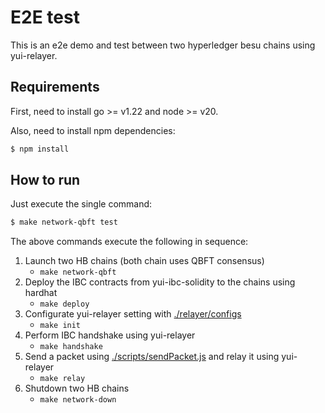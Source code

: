 # E2E test

This is an e2e demo and test between two hyperledger besu chains using yui-relayer.

## Requirements

First, need to install go >= v1.22 and node >= v20.

Also, need to install npm dependencies:
```sh
$ npm install
```

## How to run

Just execute the single command:

```sh
$ make network-qbft test
```

The above commands execute the following in sequence:

1. Launch two HB chains (both chain uses QBFT consensus)
   - `make network-qbft`
2. Deploy the IBC contracts from yui-ibc-solidity to the chains using hardhat
   - `make deploy`
3. Configurate yui-relayer setting with [./relayer/configs](./relayer/configs/)
   - `make init`
4. Perform IBC handshake using yui-relayer
   - `make handshake`
5. Send a packet using [./scripts/sendPacket.js](./scripts/sendPacket.js) and relay it using yui-relayer
   - `make relay`
6. Shutdown two HB chains
   - `make network-down`
